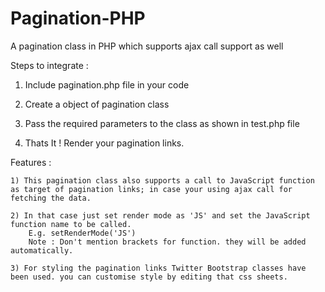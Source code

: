 # Pagination-PHP
A pagination class in PHP which supports ajax call support as well

Steps to integrate :
1) Include pagination.php file in your code

2) Create a object of pagination class

3) Pass the required parameters to the class as shown in test.php file

4) Thats It ! Render your pagination links.

Features : 

	1) This pagination class also supports a call to JavaScript function as target of pagination links; in case your using ajax call for 
	fetching the data.
	
	2) In that case just set render mode as 'JS' and set the JavaScript function name to be called. 
		E.g. setRenderMode('JS')
		Note : Don't mention brackets for function. they will be added automatically.
	
	3) For styling the pagination links Twitter Bootstrap classes have been used. you can customise style by editing that css sheets.		
		
